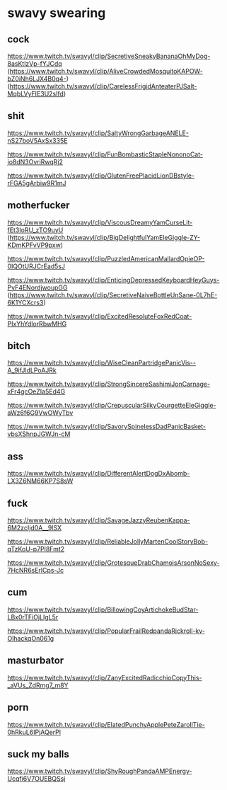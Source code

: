 # swavy swearing



## cock
https://www.twitch.tv/swavyl/clip/SecretiveSneakyBananaOhMyDog-8asKtlzVp-fYJCdq
(https://www.twitch.tv/swavyl/clip/AliveCrowdedMosquitoKAPOW-bZ0iNh6LJX4B0q4-)
(https://www.twitch.tv/swavyl/clip/CarelessFrigidAnteaterPJSalt-MqbLVyFIE3U2sIfd)



## shit

https://www.twitch.tv/swavyl/clip/SaltyWrongGarbageANELE-nS27boV5AxSx335E

https://www.twitch.tv/swavyl/clip/FunBombasticStapleNononoCat-jo8dN3OvriRwqRj2

https://www.twitch.tv/swavyl/clip/GlutenFreePlacidLionDBstyle-rFGA5gArbiw9R1mJ


## motherfucker
https://www.twitch.tv/swavyl/clip/ViscousDreamyYamCurseLit-fEt3IoRU_zTO9uyU
(https://www.twitch.tv/swavyl/clip/BigDelightfulYamEleGiggle-ZY-KDmKPFvVP9pxw)

https://www.twitch.tv/swavyl/clip/PuzzledAmericanMallardOpieOP-0IQOtURJCrEad5sJ

https://www.twitch.tv/swavyl/clip/EnticingDepressedKeyboardHeyGuys-PyF4ENordjwoupGG
(https://www.twitch.tv/swavyl/clip/SecretiveNaiveBottleUnSane-0L7hE-6K1YCXcrs3)

https://www.twitch.tv/swavyl/clip/ExcitedResoluteFoxRedCoat-PIxYhYdlorRbwMHG






## bitch
https://www.twitch.tv/swavyl/clip/WiseCleanPartridgePanicVis--A_9ifJldLPoAJRk

https://www.twitch.tv/swavyl/clip/StrongSincereSashimiJonCarnage-xFr4gcOeZIa5Ed4G

https://www.twitch.tv/swavyl/clip/CrepuscularSilkyCourgetteEleGiggle-aWz6f6G9VwOWyTbv

https://www.twitch.tv/swavyl/clip/SavorySpinelessDadPanicBasket-vbsXShnpJGWJn-cM



## ass

https://www.twitch.tv/swavyl/clip/DifferentAlertDogDxAbomb-LX3Z6NM66KP7S8sW



## fuck

https://www.twitch.tv/swavyl/clip/SavageJazzyReubenKappa-6M2zcIjd0A__9lSX

https://www.twitch.tv/swavyl/clip/ReliableJollyMartenCoolStoryBob-qTzKoU-p7Pl8Fmt2

https://www.twitch.tv/swavyl/clip/GrotesqueDrabChamoisArsonNoSexy-7HcNR6sErlCps-Jc



## cum
https://www.twitch.tv/swavyl/clip/BillowingCoyArtichokeBudStar-LBx0rTFiOjLIgL5r

https://www.twitch.tv/swavyl/clip/PopularFrailRedpandaRickroll-kv-OlhackqOn061g



## masturbator
https://www.twitch.tv/swavyl/clip/ZanyExcitedRadicchioCopyThis-_aVUs_ZdRmg7_m8Y




## porn
https://www.twitch.tv/swavyl/clip/ElatedPunchyApplePeteZarollTie-0hRkuL6IPjAQerPl



## suck my balls
https://www.twitch.tv/swavyl/clip/ShyRoughPandaAMPEnergy-Ucqfi6V7OUEBQSsj


## 
